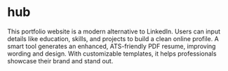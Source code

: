 # hub
This portfolio website is a modern alternative to LinkedIn. Users can input details like education, skills, and projects to build a clean online profile. A smart tool generates an enhanced, ATS-friendly PDF resume, improving wording and design. With customizable templates, it helps professionals showcase their brand and stand out.
